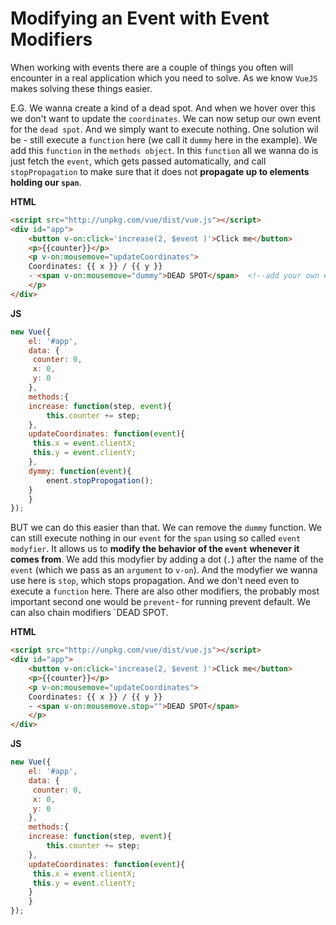 # Modifying an Event with Event Modifiers

When working with events there are a couple of things you often will encounter in a real application which you need to solve. As we know `VueJS` makes solving these things easier. 

E.G. We wanna create a kind of a dead spot. And when we hover over this we don't want to update the `coordinates`. We can now setup our own event for the `dead spot`. And we simply want to execute nothing. One solution wil be - still execute a `function` here (we call it `dummy` here in the example). We add this `function` in the `methods object`. In this `function` all we wanna do is just fetch the `event`, which gets passed automatically, and call `stopPropagation` to make sure that it does not **propagate up to elements holding our `span`**. 

**HTML** 

```html
<script src="http://unpkg.com/vue/dist/vue.js"></script>
<div id="app">
    <button v-on:click='increase(2, $event )'>Click me</button>   
    <p>{{counter}}</p>
    <p v-on:mousemove="updateCoordinates">
    Coordinates: {{ x }} / {{ y }}
    - <span v-on:mousemove="dummy">DEAD SPOT</span>  <!--add your own event, and execute a function--> 
    </p> 
</div>
```

**JS**

```js
new Vue({
    el: '#app',
    data: {
     counter: 0,
     x: 0,
     y: 0
    },
    methods:{
    increase: function(step, event){ 
        this.counter += step;  
    },
    updateCoordinates: function(event){  
     this.x = event.clientX;
     this.y = event.clientY;
    },
    dymmy: function(event){
        enent.stopPropogation(); 
    }
    }
});
```

BUT we can do this easier than that. We can remove the `dummy` function. We can still execute nothing in our `event` for the `span` using so called `event modyfier`. It allows us to **modify the behavior of the `event` whenever it comes from**. We add this modyfier by adding a dot (`.`) after the name of the `event` (which we pass as an `argument` to `v-on`). And the modyfier we wanna use here is `stop`, which stops propagation. And we don't need even to execute a `function` here. There are also other modifiers, the probably most important second one would be `prevent`- for running prevent default. We can also chain modifiers `<span v-on:mousemove.stop.prevent="">DEAD SPOT</span>.

**HTML** 

```html
<script src="http://unpkg.com/vue/dist/vue.js"></script>
<div id="app">
    <button v-on:click='increase(2, $event )'>Click me</button>   
    <p>{{counter}}</p>
    <p v-on:mousemove="updateCoordinates">
    Coordinates: {{ x }} / {{ y }}
    - <span v-on:mousemove.stop="">DEAD SPOT</span> 
    </p> 
</div>
```

**JS**

```js
new Vue({
    el: '#app',
    data: {
     counter: 0,
     x: 0,
     y: 0
    },
    methods:{
    increase: function(step, event){ 
        this.counter += step;  
    },
    updateCoordinates: function(event){  
     this.x = event.clientX;
     this.y = event.clientY;
    }
    }
});
```